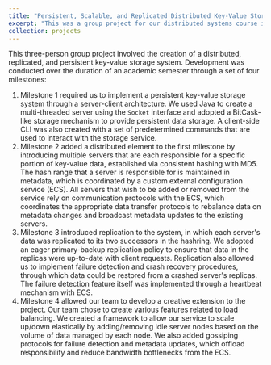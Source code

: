 ```yaml
---
title: "Persistent, Scalable, and Replicated Distributed Key-Value Storage System"
excerpt: "This was a group project for our distributed systems course in which we implemented a distributed key-value store in Java with consistent hashing, failure detection, and replication features."
collection: projects
---
```


This three-person group project involved the creation of a distributed, replicated, and persistent key-value storage system. Development was conducted over the duration of an academic semester through a set of four milestones:

1. Milestone 1 required us to implement a persistent key-value storage system through a server-client architecture. We used Java to create a multi-threaded server using the `Socket` interface and adopted a BitCask-like storage mechanism to provide persistent data storage. A client-side CLI was also created with a set of predetermined commands that are used to interact with the storage service.
2. Milestone 2 added a distributed element to the first milestone by introducing multiple servers that are each responsible for a specific portion of key-value data, established via consistent hashing with MD5. The hash range that a server is responsible for is maintained in metadata, which is coordinated by a custom external configuration service (ECS). All servers that wish to be added or removed from the service rely on communication protocols with the ECS, which coordinates the appropriate data transfer protocols to rebalance data on metadata changes and broadcast metadata updates to the existing servers. 
3. Milestone 3 introduced replication to the system, in which each server's data was replicated to its two successors in the hashring. We adopted an eager primary-backup replication policy to ensure that data in the replicas were up-to-date with client requests. Replication also allowed us to implement failure detection and crash recovery procedures, through which data could be restored from a crashed server's replicas. The failure detection feature itself was implemented through a heartbeat mechanism with ECS. 
4. Milestone 4 allowed our team to develop a creative extension to the project. Our team chose to create various features related to load balancing. We created a framework to allow our service to scale up/down elastically by adding/removing idle server nodes based on the volume of data managed by each node. We also added gossiping protocols for failure detection and metadata updates, which offload responsibility and reduce bandwidth bottlenecks from the ECS.
